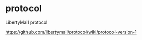 protocol
========

LibertyMail protocol


https://github.com/libertymail/protocol/wiki/protocol-version-1
